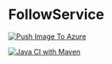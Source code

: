 # FollowService
[![Push Image To Azure](https://github.com/Davidchang24/FollowService/actions/workflows/azure-functions-app-java.yml/badge.svg)](https://github.com/Davidchang24/FollowService/actions/workflows/azure-functions-app-java.yml)

[![Java CI with Maven](https://github.com/Davidchang24/FollowService/actions/workflows/maven.yml/badge.svg)](https://github.com/Davidchang24/FollowService/actions/workflows/maven.yml)
